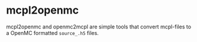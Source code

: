 # mcpl2openmc
mcpl2openmc and openmc2mcpl are simple tools that convert mcpl-files to a OpenMC formatted ```source_.h5``` files.